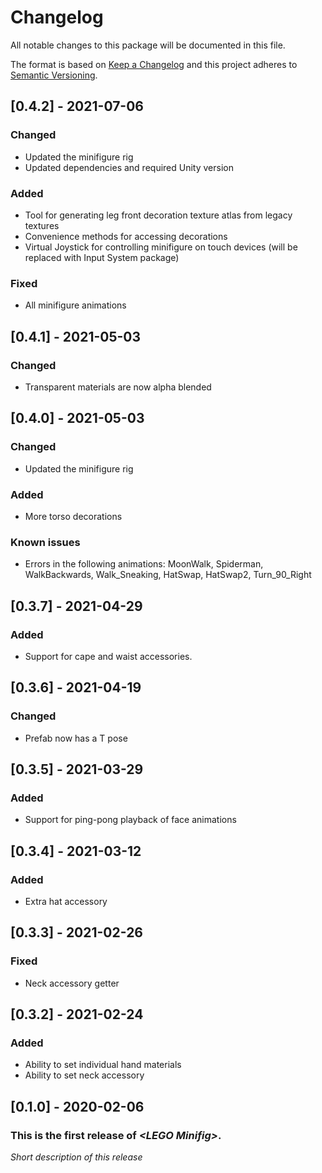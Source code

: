 # Changelog
All notable changes to this package will be documented in this file.

The format is based on [Keep a Changelog](http://keepachangelog.com/en/1.0.0/)
and this project adheres to [Semantic Versioning](http://semver.org/spec/v2.0.0.html).

## [0.4.2] - 2021-07-06

### Changed
- Updated the minifigure rig
- Updated dependencies and required Unity version

### Added
- Tool for generating leg front decoration texture atlas from legacy textures
- Convenience methods for accessing decorations
- Virtual Joystick for controlling minifigure on touch devices (will be replaced with Input System package)

### Fixed
- All minifigure animations

## [0.4.1] - 2021-05-03

### Changed
- Transparent materials are now alpha blended

## [0.4.0] - 2021-05-03

### Changed
- Updated the minifigure rig

### Added
- More torso decorations

### Known issues
- Errors in the following animations: MoonWalk, Spiderman, WalkBackwards, Walk_Sneaking, HatSwap, HatSwap2, Turn_90_Right

## [0.3.7] - 2021-04-29

### Added
- Support for cape and waist accessories.

## [0.3.6] - 2021-04-19

### Changed
- Prefab now has a T pose

## [0.3.5] - 2021-03-29

### Added
- Support for ping-pong playback of face animations


## [0.3.4] - 2021-03-12

### Added
- Extra hat accessory

## [0.3.3] - 2021-02-26

### Fixed
- Neck accessory getter

## [0.3.2] - 2021-02-24

### Added
- Ability to set individual hand materials
- Ability to set neck accessory

## [0.1.0] - 2020-02-06

### This is the first release of *\<LEGO Minifig\>*.

*Short description of this release*
